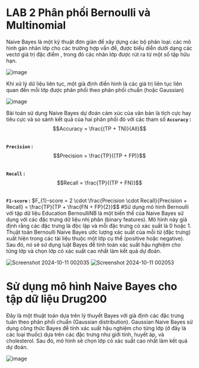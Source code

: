 # LAB 2 Phân phối Bernoulli và Multinomial
Naive Bayes là một kỹ thuật đơn giản để xây dựng các bộ phân loại: các mô hình gán nhãn lớp cho các trường hợp vấn đề, được biểu diễn dưới dạng các vectơ giá trị đặc điểm , trong đó các nhãn lớp được rút ra từ một số tập hữu hạn.

![image](https://github.com/user-attachments/assets/bf0edc02-fffb-4248-b938-30f4642e7be6)


Khi xử lý dữ liệu liên tục, một giả định điển hình là các giá trị liên tục liên quan đến mỗi lớp được phân phối theo phân phối chuẩn (hoặc Gaussian)

![image](https://github.com/user-attachments/assets/1c91ec4a-311a-4f21-ab1b-d4952d76ec5f)

Bài toán sử dụng Naive Bayes dự đoán cảm xúc của văn bản là tích cực hay tiêu cực và so sánh kết quả của hai phân phối đó với các tham số 
**``Accuracy`` :**  $$Accuracy = \frac{(TP + TN)}{All}$$


\
**``Precision`` :**   $$Precision = \frac{TP}{(TP + FP)}$$


\
**``Recall`` :**   $$Recall = \frac{TP}{(TP + FN)}$$


\
**``F1-score`` :**    $F_{1}-score = 2 \cdot \frac{Precision \cdot Recall}{Precision + Recall} = \frac{TP}{TP + \frac{FN + FP}{2}}$$
#Sử dụng mô hình Bernoulli với tập dữ liệu Education
BernoulliNB là một biến thể của Naive Bayes sử dụng với các đặc trưng dữ liệu nhị phân (binary features). Mô hình này giả định rằng các đặc trưng là độc lập và mỗi đặc trưng có xác suất là 0 hoặc 1.
Thuật toán Bernoulli Naive Bayes ước lượng xác suất của mỗi từ (đặc trưng) xuất hiện trong các tài liệu thuộc một lớp cụ thể (positive hoặc negative). Sau đó, nó sẽ sử dụng luật Bayes để tính toán xác suất hậu nghiệm cho từng lớp và chọn lớp có xác suất cao nhất làm kết quả dự đoán.

![Screenshot 2024-10-11 002035](https://github.com/user-attachments/assets/8dd64108-a491-4e43-8fc4-50b77a71963e)
![Screenshot 2024-10-11 002053](https://github.com/user-attachments/assets/8c226a3a-9fa6-45b7-9ebf-6db998572762)

# Sử dụng mô hình Naive Bayes cho tập dữ liệu Drug200
Đây là một thuật toán dựa trên lý thuyết Bayes với giả định các đặc trưng tuân theo phân phối chuẩn (Gaussian distribution).
Gaussian Naive Bayes sử dụng công thức Bayes để tính xác suất hậu nghiệm cho từng lớp (ở đây là các loại thuốc) dựa trên các đặc trưng như giới tính, huyết áp, và cholesterol. Sau đó, mô hình sẽ chọn lớp có xác suất cao nhất làm kết quả dự đoán.

![image](https://github.com/user-attachments/assets/bb4f5e9a-7368-46db-91de-22e976bb03b3)




